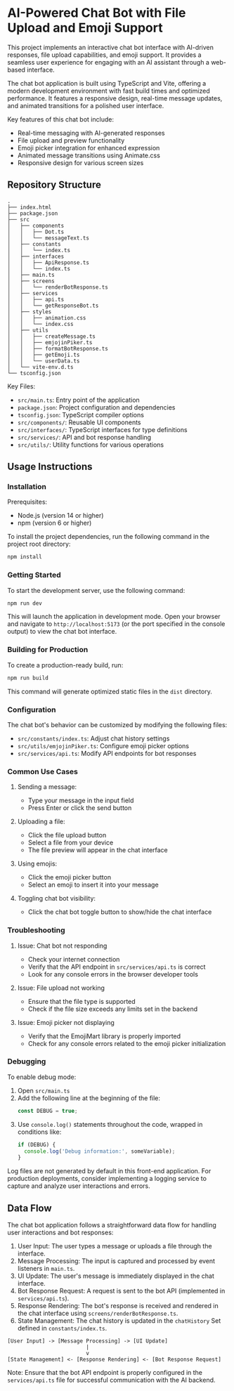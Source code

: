 # AI-Powered Chat Bot with File Upload and Emoji Support

This project implements an interactive chat bot interface with AI-driven responses, file upload capabilities, and emoji support. It provides a seamless user experience for engaging with an AI assistant through a web-based interface.

The chat bot application is built using TypeScript and Vite, offering a modern development environment with fast build times and optimized performance. It features a responsive design, real-time message updates, and animated transitions for a polished user interface.

Key features of this chat bot include:
- Real-time messaging with AI-generated responses
- File upload and preview functionality
- Emoji picker integration for enhanced expression
- Animated message transitions using Animate.css
- Responsive design for various screen sizes

## Repository Structure

```
.
├── index.html
├── package.json
├── src
│   ├── components
│   │   ├── Dot.ts
│   │   └── messageText.ts
│   ├── constants
│   │   └── index.ts
│   ├── interfaces
│   │   ├── ApiResponse.ts
│   │   └── index.ts
│   ├── main.ts
│   ├── screens
│   │   └── renderBotResponse.ts
│   ├── services
│   │   ├── api.ts
│   │   └── getResponseBot.ts
│   ├── styles
│   │   ├── animation.css
│   │   └── index.css
│   ├── utils
│   │   ├── createMessage.ts
│   │   ├── emjojinPiker.ts
│   │   ├── formatBotResponse.ts
│   │   ├── getEmoji.ts
│   │   └── userData.ts
│   └── vite-env.d.ts
└── tsconfig.json
```

Key Files:
- `src/main.ts`: Entry point of the application
- `package.json`: Project configuration and dependencies
- `tsconfig.json`: TypeScript compiler options
- `src/components/`: Reusable UI components
- `src/interfaces/`: TypeScript interfaces for type definitions
- `src/services/`: API and bot response handling
- `src/utils/`: Utility functions for various operations

## Usage Instructions

### Installation

Prerequisites:
- Node.js (version 14 or higher)
- npm (version 6 or higher)

To install the project dependencies, run the following command in the project root directory:

```bash
npm install
```

### Getting Started

To start the development server, use the following command:

```bash
npm run dev
```

This will launch the application in development mode. Open your browser and navigate to `http://localhost:5173` (or the port specified in the console output) to view the chat bot interface.

### Building for Production

To create a production-ready build, run:

```bash
npm run build
```

This command will generate optimized static files in the `dist` directory.

### Configuration

The chat bot's behavior can be customized by modifying the following files:
- `src/constants/index.ts`: Adjust chat history settings
- `src/utils/emjojinPiker.ts`: Configure emoji picker options
- `src/services/api.ts`: Modify API endpoints for bot responses

### Common Use Cases

1. Sending a message:
   - Type your message in the input field
   - Press Enter or click the send button

2. Uploading a file:
   - Click the file upload button
   - Select a file from your device
   - The file preview will appear in the chat interface

3. Using emojis:
   - Click the emoji picker button
   - Select an emoji to insert it into your message

4. Toggling chat bot visibility:
   - Click the chat bot toggle button to show/hide the chat interface

### Troubleshooting

1. Issue: Chat bot not responding
   - Check your internet connection
   - Verify that the API endpoint in `src/services/api.ts` is correct
   - Look for any console errors in the browser developer tools

2. Issue: File upload not working
   - Ensure that the file type is supported
   - Check if the file size exceeds any limits set in the backend

3. Issue: Emoji picker not displaying
   - Verify that the EmojiMart library is properly imported
   - Check for any console errors related to the emoji picker initialization

### Debugging

To enable debug mode:
1. Open `src/main.ts`
2. Add the following line at the beginning of the file:
   ```typescript
   const DEBUG = true;
   ```
3. Use `console.log()` statements throughout the code, wrapped in conditions like:
   ```typescript
   if (DEBUG) {
     console.log('Debug information:', someVariable);
   }
   ```

Log files are not generated by default in this front-end application. For production deployments, consider implementing a logging service to capture and analyze user interactions and errors.

## Data Flow

The chat bot application follows a straightforward data flow for handling user interactions and bot responses:

1. User Input: The user types a message or uploads a file through the interface.
2. Message Processing: The input is captured and processed by event listeners in `main.ts`.
3. UI Update: The user's message is immediately displayed in the chat interface.
4. Bot Response Request: A request is sent to the bot API (implemented in `services/api.ts`).
5. Response Rendering: The bot's response is received and rendered in the chat interface using `screens/renderBotResponse.ts`.
6. State Management: The chat history is updated in the `chatHistory` Set defined in `constants/index.ts`.

```
[User Input] -> [Message Processing] -> [UI Update]
                         |
                         v
[State Management] <- [Response Rendering] <- [Bot Response Request]
```

Note: Ensure that the bot API endpoint is properly configured in the `services/api.ts` file for successful communication with the AI backend.